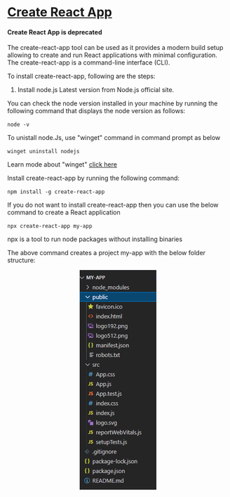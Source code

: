 # [Create React App](https://create-react-app.dev/docs/getting-started) #

#### Create React App is deprecated

The create-react-app tool can be used as it provides a modern build setup allowing to create and run React applications with minimal configuration. The create-react-app is a command-line interface (CLI).

To install create-react-app, following are the steps:

1. Install node.js Latest version from Node.js official site.

You can check the node version installed in your machine by running the following command that displays the node version as follows:

```
node -v
```

To unistall node.Js, use "winget" command in command prompt as below
```
winget uninstall nodejs
```

Learn mode about "winget"  [click here](https://learn.microsoft.com/en-us/windows/package-manager/winget/)

Install create-react-app by running the following command:
```
npm install -g create-react-app
```

If you do not want to install create-react-app then you can use the below command to create a React application
```
npx create-react-app my-app
```
npx is a tool to run node packages without  installing binaries

The above command creates a project my-app with the below folder structure:

<p align="center">
  <img src="/react_folder_structure.PNG" alt="react folder structure"/>
</p>

